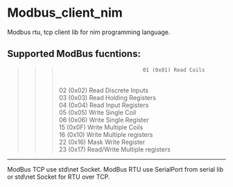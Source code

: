 # Modbus_client_nim
Modbus rtu, tcp client lib for nim programming language.
## Supported ModBus fucntions: 
>>>                                01 (0x01) Read Coils
>>> <br>                           02 (0x02) Read Discrete Inputs
>>> <br>                           03 (0x03) Read Holding Registers
>>> <br>                           04 (0x04) Read Input Registers
>>> <br>                           05 (0x05) Write Single Coil
>>><br>                            06 (0x06) Write Single Register
>>><br>                            15 (0x0F) Write Multiple Coils
>>><br>                            16 (0x10) Write Multiple registers
>>><br>                            22 (0x16) Mask Write Register
>>><br>                            23 (0x17) Read/Write Multiple registers
>>><br>
***
ModBus TCP use std\net Socket. ModBus RTU use SerialPort from serial lib or std\net Socket for RTU over TCP.



